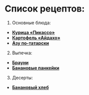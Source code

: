 # Список рецептов:

1. Основные блюда:
- [**Курица «Пикассо»**](kurica-pikasso.md)
- [**Картофель «Айдахо»**](kartofel-ajdaho.md)
- [**Азу по-татарски**](azu-po-tatarski.md)
2. Выпечка:
- [**Брауни**](brownie.md)
- [**Банановые панкейки**](bananovie-pankejki.md)
3. Десерты:
- [**Банановый хлеб**](bananovyy-hleb.md)

